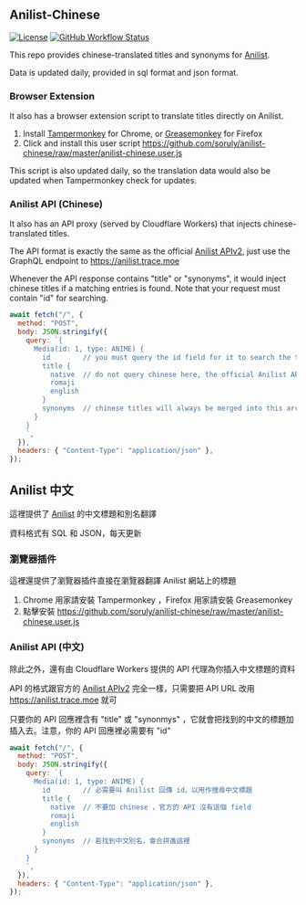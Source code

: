 ## Anilist-Chinese

[![License](https://img.shields.io/github/license/soruly/anilist-chinese.svg?style=flat-square)](https://github.com/soruly/anilist-chinese/blob/master/LICENSE)
[![GitHub Workflow Status](https://img.shields.io/github/workflow/status/soruly/anilist-chinese/Node.js%20CI?style=flat-square)](https://github.com/soruly/anilist-chinese/actions)

This repo provides chinese-translated titles and synonyms for [Anilist](http://anilist.co).

Data is updated daily, provided in sql format and json format.

### Browser Extension

It also has a browser extension script to translate titles directly on Anilist.

1. Install [Tampermonkey](https://tampermonkey.net/) for Chrome, or [Greasemonkey](http://www.greasespot.net/) for Firefox
2. Click and install this user script https://github.com/soruly/anilist-chinese/raw/master/anilist-chinese.user.js

This script is also updated daily, so the translation data would also be updated when Tampermonkey check for updates.

### Anilist API (Chinese)

It also has an API proxy (served by Cloudflare Workers) that injects chinese-translated titles.

The API format is exactly the same as the official [Anilist APIv2](https://github.com/AniList/ApiV2-GraphQL-Docs), just use the GraphQL endpoint to https://anilist.trace.moe

Whenever the API response contains "title" or "synonyms", it would inject chinese titles if a matching entries is found. Note that your request must contain "id" for searching.

```javascript
await fetch("/", {
  method: "POST",
  body: JSON.stringify({
    query: `{
      Media(id: 1, type: ANIME) {
        id        // you must query the id field for it to search the translated database
        title {
          native  // do not query chinese here, the official Anilist API doesn't recognize
          romaji
          english
        }
        synonyms  // chinese titles will always be merged into this array
      }
    }
    `,
  }),
  headers: { "Content-Type": "application/json" },
});
```

## Anilist 中文

這裡提供了 [Anilist](http://anilist.co) 的中文標題和別名翻譯

資料格式有 SQL 和 JSON，每天更新

### 瀏覽器插件

這裡還提供了瀏覽器插件直接在瀏覽器翻譯 Anilist 網站上的標題

1. Chrome 用家請安裝 Tampermonkey ，Firefox 用家請安裝 Greasemonkey
2. 點擊安裝 https://github.com/soruly/anilist-chinese/raw/master/anilist-chinese.user.js

### Anilist API (中文)

除此之外，還有由 Cloudflare Workers 提供的 API 代理為你插入中文標題的資料

API 的格式跟官方的 [Anilist APIv2](https://github.com/AniList/ApiV2-GraphQL-Docs) 完全一樣，只需要把 API URL 改用 https://anilist.trace.moe 就可

只要你的 API 回應裡含有 "title" 或 "synonmys" ，它就會把找到的中文的標題加插入去。注意，你的 API 回應裡必需要有 "id"

```javascript
await fetch("/", {
  method: "POST",
  body: JSON.stringify({
    query: `{
      Media(id: 1, type: ANIME) {
        id        // 必需要叫 Anilist 回傳 id，以用作搜尋中文標題
        title {
          native  // 不要加 chinese ，官方的 API 沒有這個 field
          romaji
          english
        }
        synonyms  // 若找到中文別名，會合拼進這裡
      }
    }
    `,
  }),
  headers: { "Content-Type": "application/json" },
});
```
